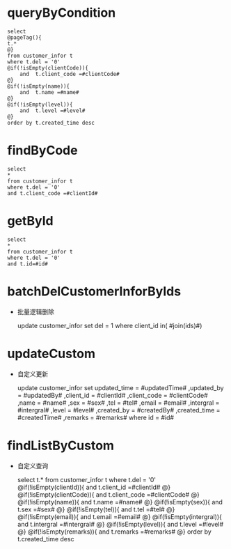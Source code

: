 queryByCondition
===


    select 
    @pageTag(){
    t.*
    @}
    from customer_infor t
    where t.del = '0'  
    @if(!isEmpty(clientCode)){
        and  t.client_code =#clientCode#
    @}
    @if(!isEmpty(name)){
        and  t.name =#name#
    @}
    @if(!isEmpty(level)){
        and  t.level =#level#
    @}
    order by t.created_time desc
    
findByCode
===

    select
    *
    from customer_infor t
    where t.del = '0'
    and t.client_code =#clientId#
    
getById
===

    select
    *
    from customer_infor t
    where t.del = '0'
    and t.id=#id#



batchDelCustomerInforByIds
===

* 批量逻辑删除

    update customer_infor set del = 1 where client_id  in( #join(ids)#)
    


updateCustom
===

* 自定义更新

    update customer_infor 
    set 
        updated_time = #updatedTime#
        ,updated_by = #updatedBy#
                ,client_id = #clientId#
                ,client_code = #clientCode#
                ,name = #name#
                ,sex = #sex#
                ,tel = #tel#
                ,email = #email#
                ,intergral = #intergral#
                ,level = #level#
                ,created_by = #createdBy#
                ,created_time = #createdTime#
                ,remarks = #remarks#
    where id  = #id#
    
    
    
findListByCustom
===

* 自定义查询


    select 
    t.*
    from customer_infor t
    where t.del = '0'  
    @if(!isEmpty(clientId)){
        and  t.client_id =#clientId#
    @}
    @if(!isEmpty(clientCode)){
        and  t.client_code =#clientCode#
    @}
    @if(!isEmpty(name)){
        and  t.name =#name#
    @}
    @if(!isEmpty(sex)){
        and  t.sex =#sex#
    @}
    @if(!isEmpty(tel)){
        and  t.tel =#tel#
    @}
    @if(!isEmpty(email)){
        and  t.email =#email#
    @}
    @if(!isEmpty(intergral)){
        and  t.intergral =#intergral#
    @}
    @if(!isEmpty(level)){
        and  t.level =#level#
    @}
    @if(!isEmpty(remarks)){
        and  t.remarks =#remarks#
    @}
    order by t.created_time desc